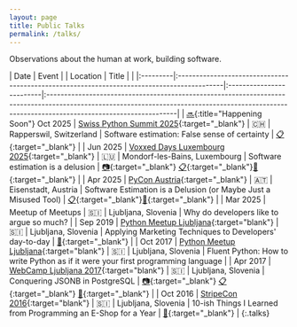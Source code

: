 ```yaml
---
layout: page
title: Public Talks
permalink: /talks/
---
```


Observations about the human at work, building software.

| Date     | Event                                                                                      | | Location                 | Title    |                                                                                                                                                                                        |
|:---------|:-------------------------------------------------------------------------------------------|:-------------------------|:------------------------------------------------------------------------------------------------------------------------------------------------------------------------------------------------|
| [🔜](){:title="Happening Soon"} Oct 2025 | [Swiss Python Summit 2025](https://www.python-summit.ch/){:target="_blank"}     | 🇨🇭 |  Rapperswil, Switzerland          |  Software estimation: False sense of certainty | [📋](https://www.python-summit.ch/program/ "Details"){:target="_blank"}                                              |
| Jun 2025 | [Voxxed Days Luxembourg 2025](https://luxembourg.voxxeddays.com/en/){:target="_blank"}     | 🇱🇺 | Mondorf-les-Bains, Luxembourg          | Software estimation is a delusion | [📷️](https://www.youtube.com/watch?v=B-4ega2uwEM "Video"){:target="_blank"} [📋](https://mobile.devoxx.com/events/voxxedlu2025/talks/3575/details "Details"){:target="_blank"}[📂](https://speakerdeck.com/inesp/software-estimation-take-a-wild-guess-but-make-it-official "Slides"){:target="_blank"}                                               |
| Apr 2025 | [PyCon Austria](https://pycon.pyug.at/en/){:target="_blank"}                               | 🇦🇹 | Eisenstadt, Austria | Software Estimation is a Delusion (or Maybe Just a Misused Tool) | [📋](https://pycon.pyug.at/talks/software-estimation-is-a-delusion-or-is-it-just-a-misused-tool/ "Details"){:target="_blank"}[📂](https://speakerdeck.com/inesp/software-estimation-is-a-delusion "Slides"){:target="_blank"}                                         |
| Mar 2025 | Meetup of Meetups                                                                          | 🇸🇮 | Ljubljana, Slovenia | Why do developers like to argue so much?                                                                                                                                                        |
| Sep 2019 | [Python Meetup Ljubljana](https://www.meetup.com/ljubljana-python-group/events/264578339/?eventOrigin=group_calendar){:target="blank"} | 🇸🇮 | Ljubljana, Slovenia | Applying Marketing Techniques to Developers' day-to-day       | [📂](https://speakerdeck.com/inesp/applying-marketing-techniques-to-developers-day-to-day "Slides"){:target="_blank"} |
| Oct 2017 | [Python Meetup Ljubljana](https://www.meetup.com/ljubljana-python-group/events/243772267/?eventOrigin=group_calendar){:target="blank"} | 🇸🇮 | Ljubljana, Slovenia | Fluent Python: How to write Python as if it were your first programming language                                                                                                                |
| Apr 2017 | [WebCamp Ljubljana 2017](https://2017.webcamp.si/){:target="blank"}                        | 🇸🇮 | Ljubljana, Slovenia | Conquering JSONB in PostgreSQL | [📷️](https://www.youtube.com/watch?v=Agi7WWEZBNM&list=PLIZtfj-D-vQyHICP4U2rave3u8Tmzc7pZ "Video"){:target="_blank"} [📋](https://2017.webcamp.si/speakers/ines-panker/ "Details"){:target="_blank"} [📂](https://speakerdeck.com/inesp/conquering-jsonb-in-postgresql "Slides"){:target="_blank"}                                                                                                 |
| Oct 2016 | [StripeCon 2016](https://2016.stripecon.eu/){:target="blank"}                              | 🇸🇮 | Ljubljana, Slovenia | 10-ish Things I Learned from Programming an E-Shop for a Year | [📂](https://www.slideshare.net/slideshow/10ish-things-i-learned-from-programming-an-eshop-for-a-year/75541385 "Slides"){:target="_blank"} |
{:.talks}
